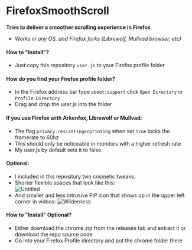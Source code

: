 # FirefoxSmoothScroll

**Tries to deliver a smoother scrolling experience in Firefox** <br>
- *Works in any OS, and Firefox forks (Librewolf, Mullvad browser, etc)* <br>

#### How to "Install"?
- Just copy this repository `user.js` to your Firefox profile folder<br>
#### How do you find your Firefox profile folder?
- In the Firefox address bar type `about:support` click `Open Directory` in `Profile Directory`
- Drag and drop the user.js into the folder


#### If you use Firefox with Arkenfox, Librewolf or Mullvad:
- The flag `privacy.resistFingerprinting` when set `True` locks the framerate to 60hz
- This should only be noticeable in monitors with a higher refresh rate
- My user.js by default sets it to false.


#### Optional:
- I included in this repository two cosmetic tweaks.
- Shorter flexible spaces that look like this:<br>
![Untitled](https://github.com/Chillsmeit/SmoothScrollFirefox/assets/93094077/9f6aa784-6c26-4d55-ab5e-e1f433ee63db) 
- And smaller and less intrusive PiP icon that shows up in the upper left corner in videos:
![Wilderness](https://github.com/Chillsmeit/SmoothScrollFirefox/assets/93094077/59f55333-335d-4fd9-8b1e-9f5627105022) <br>

#### How to "Install" Optional?
- Either download the chrome.zip from the releases tab and extract it or download the repo source code
- Go into your Firefox Profile directory and put the chrome folder there

